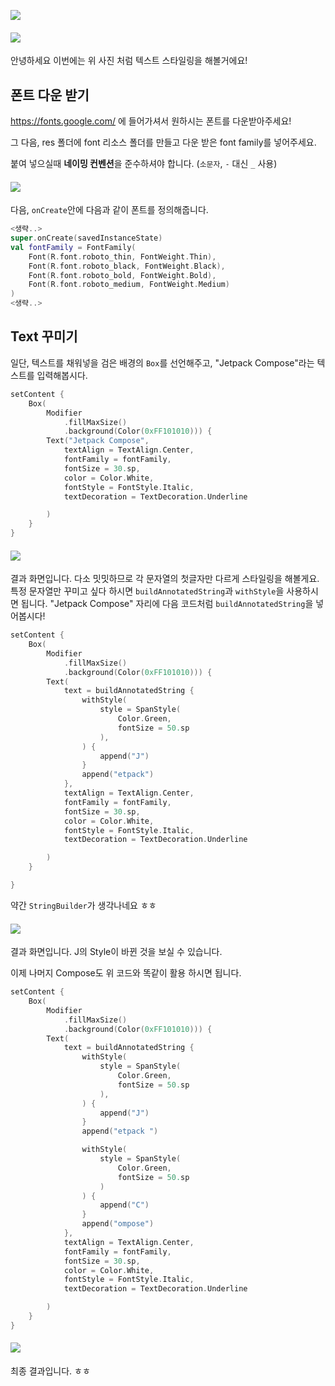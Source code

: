 ![](https://media.vlpt.us/images/blucky8649/post/de406d96-a9cd-42d3-91ab-59baa0979f20/%EC%A0%9C%EB%AA%A9%EC%9D%84-%EC%9E%85%EB%A0%A5%ED%95%B4%EC%A3%BC%EC%84%B8%EC%9A%94_-001%20(3).png)

#### ![](https://images.velog.io/images/blucky8649/post/7f2e3ac5-7b52-445b-a152-fcdad390073a/image.png)
안녕하세요 이번에는 위 사진 처럼 텍스트 스타일링을 해볼거에요!

## 폰트 다운 받기
https://fonts.google.com/ 에 들어가셔서 원하시는 폰트를 다운받아주세요!

그 다음, res 폴더에 font 리소스 폴더를 만들고 다운 받은 font family를 넣어주세요.

붙여 넣으실때 **네이밍 컨벤션**을 준수하셔야 합니다. (`소문자`, `-` 대신 `_` 사용)

#### ![](https://images.velog.io/images/blucky8649/post/de693fac-9979-4aec-abe8-ee652aa4e2ef/image.png)


다음, `onCreate`안에 다음과 같이 폰트를 정의해줍니다.
```kotlin
<생략..>
super.onCreate(savedInstanceState)
val fontFamily = FontFamily(
    Font(R.font.roboto_thin, FontWeight.Thin),
    Font(R.font.roboto_black, FontWeight.Black),
    Font(R.font.roboto_bold, FontWeight.Bold),
    Font(R.font.roboto_medium, FontWeight.Medium)
)
<생략..>
```

## Text 꾸미기

일단, 텍스트를 채워넣을 검은 배경의 `Box`를 선언해주고, "Jetpack Compose"라는 텍스트를 입력해봅시다.  

```kotlin
setContent {
    Box(
        Modifier
            .fillMaxSize()
            .background(Color(0xFF101010))) {
        Text("Jetpack Compose",
            textAlign = TextAlign.Center,
            fontFamily = fontFamily,
            fontSize = 30.sp,
            color = Color.White,
            fontStyle = FontStyle.Italic,
            textDecoration = TextDecoration.Underline

        )
    }
}
```

#### ![](https://images.velog.io/images/blucky8649/post/2672138e-dbb5-4bb4-b99b-b52ffbfa0035/image.png)

결과 화면입니다. 다소 밋밋하므로 각 문자열의 첫글자만 다르게  스타일링을 해볼게요. 특정 문자열만 꾸미고 싶다 하시면 `buildAnnotatedString`과 `withStyle`을 사용하시면 됩니다. "Jetpack Compose" 자리에 다음 코드처럼 `buildAnnotatedString`을 넣어봅시다!

```kotlin
setContent {
    Box(
        Modifier
            .fillMaxSize()
            .background(Color(0xFF101010))) {
        Text(
            text = buildAnnotatedString {
                withStyle(
                    style = SpanStyle(
                        Color.Green,
                        fontSize = 50.sp
                    ),
                ) {
                    append("J")
                }
                append("etpack")
            },
            textAlign = TextAlign.Center,
            fontFamily = fontFamily,
            fontSize = 30.sp,
            color = Color.White,
            fontStyle = FontStyle.Italic,
            textDecoration = TextDecoration.Underline

        )
    }

}
```
약간 `StringBuilder`가 생각나네요 ㅎㅎ

#### ![](https://images.velog.io/images/blucky8649/post/b5494909-66d9-4273-9977-6f9b2ed918f7/image.png)

결과 화면입니다. J의 Style이 바뀐 것을 보실 수 있습니다.

이제 나머지 Compose도 위 코드와 똑같이 활용 하시면 됩니다.

```kotlin
setContent {
    Box(
        Modifier
            .fillMaxSize()
            .background(Color(0xFF101010))) {
        Text(
            text = buildAnnotatedString {
                withStyle(
                    style = SpanStyle(
                        Color.Green,
                        fontSize = 50.sp
                    ),
                ) {
                    append("J")
                }
                append("etpack ")

                withStyle(
                    style = SpanStyle(
                        Color.Green,
                        fontSize = 50.sp
                    )
                ) {
                    append("C")
                }
                append("ompose")
            },
            textAlign = TextAlign.Center,
            fontFamily = fontFamily,
            fontSize = 30.sp,
            color = Color.White,
            fontStyle = FontStyle.Italic,
            textDecoration = TextDecoration.Underline

        )
    }
}
```

#### ![](https://images.velog.io/images/blucky8649/post/ebc3ccdc-a489-4dc7-b331-4adeecedaf20/image.png)

최종 결과입니다. ㅎㅎ
